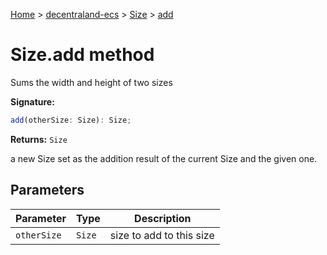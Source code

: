 [Home](./index) &gt; [decentraland-ecs](./decentraland-ecs.md) &gt; [Size](./decentraland-ecs.size.md) &gt; [add](./decentraland-ecs.size.add.md)

# Size.add method

Sums the width and height of two sizes

**Signature:**
```javascript
add(otherSize: Size): Size;
```
**Returns:** `Size`

a new Size set as the addition result of the current Size and the given one.

## Parameters

|  Parameter | Type | Description |
|  --- | --- | --- |
|  `otherSize` | `Size` | size to add to this size |

